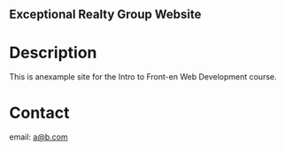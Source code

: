 Exceptional Realty Group Website
---

# Description

This is anexample site for the Intro to Front-en Web Development course.

# Contact

email: a@b.com